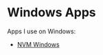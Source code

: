 # Windows Apps

Apps I use on Windows:

- [NVM Windows](https://github.com/coreybutler/nvm-windows)
